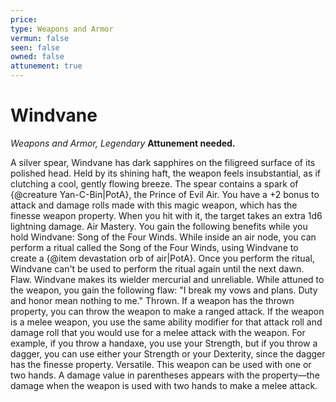 ```yaml
---
price: 
type: Weapons and Armor
vermun: false
seen: false
owned: false
attunement: true
---
```

# Windvane

*Weapons and Armor, Legendary* **Attunement needed.**

A silver spear, Windvane has dark sapphires on the filigreed surface of its polished head. Held by its shining haft, the weapon feels insubstantial, as if clutching a cool, gently flowing breeze. The spear contains a spark of {@creature Yan-C-Bin|PotA}, the Prince of Evil Air. You have a +2 bonus to attack and damage rolls made with this magic weapon, which has the finesse weapon property. When you hit with it, the target takes an extra 1d6 lightning damage. Air Mastery. You gain the following benefits while you hold Windvane: Song of the Four Winds. While inside an air node, you can perform a ritual called the Song of the Four Winds, using Windvane to create a {@item devastation orb of air|PotA}. Once you perform the ritual, Windvane can't be used to perform the ritual again until the next dawn. Flaw. Windvane makes its wielder mercurial and unreliable. While attuned to the weapon, you gain the following flaw: "I break my vows and plans. Duty and honor mean nothing to me." Thrown. If a weapon has the thrown property, you can throw the weapon to make a ranged attack. If the weapon is a melee weapon, you use the same ability modifier for that attack roll and damage roll that you would use for a melee attack with the weapon. For example, if you throw a handaxe, you use your Strength, but if you throw a dagger, you can use either your Strength or your Dexterity, since the dagger has the finesse property. Versatile. This weapon can be used with one or two hands. A damage value in parentheses appears with the property—the damage when the weapon is used with two hands to make a melee attack.